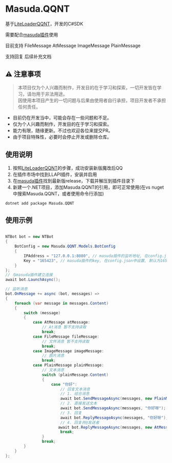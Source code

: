 # Masuda.QQNT

基于[LiteLoaderQQNT](https://github.com/LiteLoaderQQNT/LiteLoaderQQNT)，开发的C#SDK

需要配合[masuda插件](https://github.com/ssccinng/Masuda.LLPlugin)使用

目前支持 FileMessage AtMessage ImageMessage PlainMessage

支持回复 后续补充文档

## ⚠️ 注意事项

> 本项目仅为个人兴趣而制作，开发目的在于学习和探索，一切开发皆在学习，请勿用于非法用途。  
> 因使用本项目产生的一切问题与后果由使用者自行承担，项目开发者不承担任何责任。

- 目前仍在开发当中，可能会存在一些问题和不足。
- 仅为个人兴趣而制作，开发目的在于学习和探索。
- 能力有限，随缘更新。不过也欢迎各位来提交PR。
- 由于项目特殊性，必要时会停止开发或删除仓库。

## 使用说明
1. 按照[LiteLoaderQQNT](https://github.com/LiteLoaderQQNT/LiteLoaderQQNT)的步骤，成功安装新版魔改后QQ
2. 在插件市场中找到LLAPI插件，安装并启用
3. 在[masuda插件](https://github.com/ssccinng/Masuda.LLPlugin)找到最新版release，下载并解压到插件目录下
4. 新建一个.NET项目，添加Masuda.QQNT的引用，即可正常使用(在vs nuget中搜索Masuda.QQNT，或者使用命令行添加)
```
dotnet add package Masuda.QQNT
```

## 使用示例
```csharp

NTBot bot = new NTBot
{
    BotConfig = new Masuda.QQNT.Models.BotConfig
    {
        IPAddress = "127.0.0.1:8080", // masuda插件的监听地址, 在config.json中设置 默认为8080端口
        Key = "165423", // masuda插件的key, 在config.json中设置, 默认为165423
    }
};
// 与masuda插件建立连接
await bot.LaunchAsync();

// 监听消息
bot.OnMessage += async (bot, messages) =>
{
    foreach (var message in messages.Content)
    {
        switch (message)
        {
            case AtMessage atMessage:
                // At消息 暂不支持读取
                break;
            case FileMessage fileMessage:
                // 文件消息 暂不支持读取
                break;
            case ImageMessage imageMessage:
                // 图片消息
                break;
            case PlainMessage plainMessage:
                // 文本消息
                switch (plainMessage.Content) 
                {
                    case "你好":
                        // 回复文本消息
                        // 1. 组合消息
                        await bot.SendMessageAsync(messages, new PlainMessage("你好呀"), new ImageMessage("https://www.baidu.com/img/flexible/logo/pc/result.png"));
                        // 2. 直接发送文本
                        await bot.SendMessageAsync(messages, "你好呀");
                        // 3. 回复
                        await bot.ReplyMessageAsync(messages, "你好呀");
                        // 4. 回复并@发送者
                       await bot.ReplyMessageAsync(messages, new AtMessage(messages.Sender), new PlainMessage("你好呀"));
                        break;
                }
                break;
        }
    }
};

```
